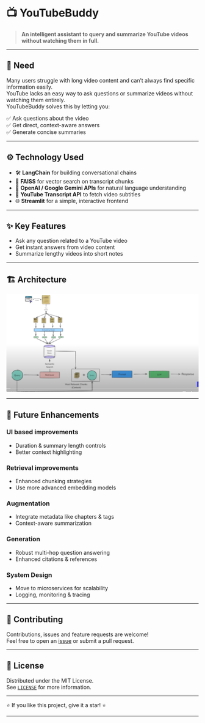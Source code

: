 # 📺 YouTubeBuddy

> **An intelligent assistant to query and summarize YouTube videos without watching them in full.**

---

## 🚀 Need

Many users struggle with long video content and can’t always find specific information easily.  
YouTube lacks an easy way to ask questions or summarize videos without watching them entirely.  
YouTubeBuddy solves this by letting you:

✅ Ask questions about the video  
✅ Get direct, context-aware answers  
✅ Generate concise summaries

---

## ⚙️ Technology Used

- 🛠️ **LangChain** for building conversational chains  
- 🧭 **FAISS** for vector search on transcript chunks  
- 🤖 **OpenAI / Google Gemini APIs** for natural language understanding  
- 🎥 **YouTube Transcript API** to fetch video subtitles  
- 🌐 **Streamlit** for a simple, interactive frontend

---

## ✨ Key Features

- Ask any question related to a YouTube video
- Get instant answers from video content
- Summarize lengthy videos into short notes

---

## 🏗️ Architecture

![Architecture](Architecture.png)


---

## 🚀 Future Enhancements

### UI based improvements
- Duration & summary length controls
- Better context highlighting

### Retrieval improvements
- Enhanced chunking strategies
- Use more advanced embedding models

### Augmentation
- Integrate metadata like chapters & tags
- Context-aware summarization

### Generation
- Robust multi-hop question answering
- Enhanced citations & references

### System Design
- Move to microservices for scalability
- Logging, monitoring & tracing

---

## 🤝 Contributing

Contributions, issues and feature requests are welcome!  
Feel free to open an [issue](https://github.com/yourusername/YouTubeBuddy/issues) or submit a pull request.

---

## 📄 License

Distributed under the MIT License.  
See [`LICENSE`](LICENSE) for more information.

---

⭐ If you like this project, give it a star! ⭐

---



